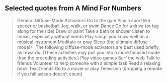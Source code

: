 ## Selected quotes from A Mind For Numbers

> General Diffuse-Mode Activators Go to the gym Play a sport like soccer
> or basketball Jog, walk, or swim Dance Go for a drive (or tag along for
> the ride) Draw or paint Take a bath or shower Listen to music, especially
> without words Play songs you know well on a musical instrument Meditate
> or pray Sleep (the ultimate diffuse mode!)   The following diffuse-mode
> activators are best used briefly, as rewards. (These activities may pull
> you into a more focused mode than the preceding activities.) Play video
> games Surf the web Talk to friends Volunteer to help someone with a simple
> task Read a relaxing book Text friends Go to a movie or play Television
> (dropping a remote if you fall asleep doesn’t count)
